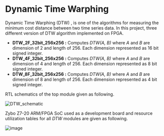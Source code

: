 # Dynamic Time Warphing

Dynamic Time Warphing (DTW) ,  is one of the algorithms for measuring the minimum cost distance between two time series data.  In this project, three different version of DTW algorithm implemented on FPGA. 

- **DTW_2F_32bit_256x256 :** Computes *DTW(A, B)* where *A* and *B* are dimension of 2 and length of 256. Each dimension represented as 16 bit signed integer.
- **DTW_4F_32bit_256x256 :** Computes *DTW(A, B)* where *A* and *B* are dimension of 4 and length of 256. Each dimension represented as 8 bit signed integer.
- **DTW_8F_32bit_256x256 :** Computes *DTW(A, B)* where *A* and *B* are dimension of 8 and length of 256. Each dimension represented as 4 bit signed integer.



RTL schematics of the top module given as following.

![DTW_schematic](https://user-images.githubusercontent.com/45906647/87863917-c9a4ef00-c969-11ea-9769-e15db6406914.png)


Zybo Z7-20 ARM/FPGA SoC used as a development board and resource utilization tables for all *DTW* modules are given as following.


![image](https://user-images.githubusercontent.com/45906647/87864780-8781aa80-c975-11ea-99ca-f4dd07d6150f.png)


